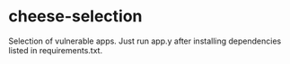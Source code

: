 # cheese-selection

Selection of vulnerable apps. Just run app.y after installing dependencies listed in requirements.txt.